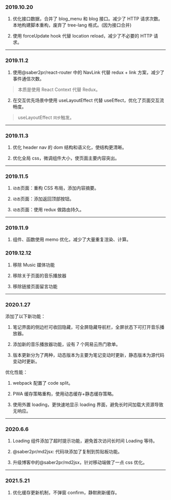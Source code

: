 ### 2019.10.20

1. 优化接口数据，合并了 blog_menu 和 blog 接口。减少了 HTTP 请求次数。
   本地构建脚本重构，废弃了 tree-lang 格式。(因为接口合并)

2. 使用 forceUpdate hook 代替 location reload，减少了不必要的 HTTP 请求。

---

### 2019.11.2

1. 使用@saber2pr/react-router 中的 NavLink 代替 redux + link 方案，减少了事件通信次数。

> 本质是使用 React Context 代替 Redux。

2. 在交互优先场景中使用 useLayoutEffect 代替 useEffect，优化了页面交互流畅度。

> useLayoutEffect `同步`触发。

---

### 2019.11.3

1. 优化 header nav 的 dom 结构和语义化，使结构更清晰。

2. 优化全局 css，微调组件大小，使页面主要内容突出。

---

### 2019.11.5

1. `动态`页面：重构 CSS 布局，添加内容摘要。

2. `动态`页面：添加返回顶部按钮。

3. `动态`页面：使用 redux 做路由持久。

---

### 2019.11.9

1. 组件、函数使用 memo 优化，减少了大量重复渲染、计算。

### 2019.12.12

1. 移除 Music 媒体功能

2. 移除关于页面的音乐播放器

3. 移除链接页面留言功能

---

### 2020.1.27

添加了以下新功能：

1. 笔记界面的侧边栏可收回隐藏，可全屏隐藏导航栏，全屏状态下可打开音乐播放器。

2. 添加新的音乐播放器功能，设有 7 个网易云热门歌单。

3. 版本更新分为了两种，动态版本为主要为笔记变动时更新，静态版本为源代码变动时更新。

优化性能：

1. webpack 配置了 code split。

2. PWA 缓存策略重构，使用动态缓存+静态缓存策略。

3. 使用外置 loading，更快速地显示 loading 界面，避免长时间加载大资源导致无响应。

---

### 2020.6.6

1. Loading 组件添加了超时提示功能，避免首次访问长时间 Loading 等待。

2. @saber2pr/md2jsx: 代码块添加了复制到剪贴板功能。

3. 升级博客中的@saber2pr/md2jsx，针对移动端做了一点 css 优化。

---

### 2021.5.21

1. 优化缓存更新机制，不弹窗 confirm，静默刷新缓存。
